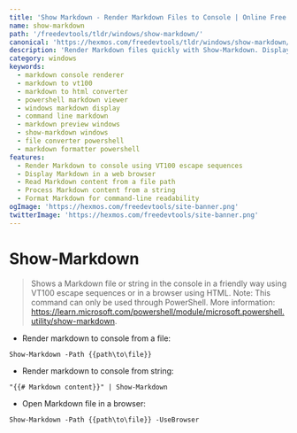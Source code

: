```yaml
---
title: 'Show Markdown - Render Markdown Files to Console | Online Free DevTools by Hexmos'
name: show-markdown
path: '/freedevtools/tldr/windows/show-markdown/'
canonical: 'https://hexmos.com/freedevtools/tldr/windows/show-markdown/'
description: 'Render Markdown files quickly with Show-Markdown. Display Markdown content in the console or a browser. Free online tool, no registration required.'
category: windows
keywords:
  - markdown console renderer
  - markdown to vt100
  - markdown to html converter
  - powershell markdown viewer
  - windows markdown display
  - command line markdown
  - markdown preview windows
  - show-markdown windows
  - file converter powershell
  - markdown formatter powershell
features:
  - Render Markdown to console using VT100 escape sequences
  - Display Markdown in a web browser
  - Read Markdown content from a file path
  - Process Markdown content from a string
  - Format Markdown for command-line readability
ogImage: 'https://hexmos.com/freedevtools/site-banner.png'
twitterImage: 'https://hexmos.com/freedevtools/site-banner.png'
---
```


# Show-Markdown

> Shows a Markdown file or string in the console in a friendly way using VT100 escape sequences or in a browser using HTML.
> Note: This command can only be used through PowerShell.
> More information: <https://learn.microsoft.com/powershell/module/microsoft.powershell.utility/show-markdown>.

- Render markdown to console from a file:

`Show-Markdown -Path {{path\to\file}}`

- Render markdown to console from string:

`"{{# Markdown content}}" | Show-Markdown`

- Open Markdown file in a browser:

`Show-Markdown -Path {{path\to\file}} -UseBrowser`
